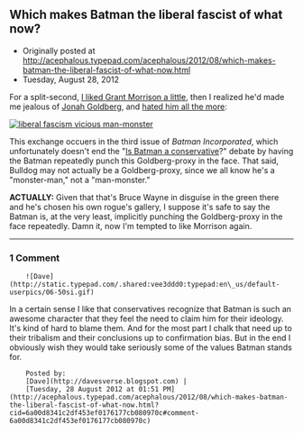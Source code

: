 ## Which makes Batman the liberal fascist of what now?

 * Originally posted at http://acephalous.typepad.com/acephalous/2012/08/which-makes-batman-the-liberal-fascist-of-what-now.html
 * Tuesday, August 28, 2012



For a split-second, [I liked Grant Morrison a little](http://acephalous.typepad.com/acephalous/2011/10/all-star-superman.html), then I realized he'd made me jealous of [Jonah Goldberg](www.amazon.com/exec/obidos/ASIN/0385511841/diesekoschmar-20), and [hated him all the more](http://acephalous.typepad.com/acephalous/2009/05/annals-of-fauxprundity-grant-morrison-is-writing-a-story-for-you-to-read.html):

[![liberal fascism vicious man-monster](http://www.lawyersgunsmoneyblog.com/wp-content/uploads/2012/08/liberal-fascism-vicious-man-monster.jpg "liberal fascism vicious man-monster")](http://www.lawyersgunsmoneyblog.com/wp-content/uploads/2012/08/liberal-fascism-vicious-man-monster.jpg)

This exchange occuers in the third issue of _Batman Incorporated_, which unfortunately doesn't end the "[Is Batman a conservative](http://www.lawyersgunsmoneyblog.com/2012/07/the-dark-knight-rises-is-not-a-conservative-film)?"
 debate by having the Batman repeatedly punch this Goldberg-proxy in the
 face. That said, Bulldog may not actually be a Goldberg-proxy, since we
 all know he's a "monster-man," not a "man-monster."

**ACTUALLY:** Given that that's Bruce Wayne in disguise in 
the green there and he's chosen his own rogue's gallery, I suppose it's 
safe to say the Batman is, at the very least, implicitly punching the 
Goldberg-proxy in the face repeatedly. Damn it, now I'm tempted to like 
Morrison again.

		

* * *

### 1 Comment 

		

                
[]()

	

		![Dave](http://static.typepad.com/.shared:vee3ddd0:typepad:en\_us/default-userpics/06-50si.gif)
	

	

		

In a certain sense I like that conservatives recognize that Batman is such an awesome character that they feel the need to claim him for their ideology. It's kind of hard to blame them. And for the most part I chalk that need up to their tribalism and their conclusions up to confirmation bias. But in the end I obviously wish they would take seriously some of the values Batman stands for. 

	

		Posted by:
		[Dave](http://davesverse.blogspot.com) |
		[Tuesday, 28 August 2012 at 01:51 PM](http://acephalous.typepad.com/acephalous/2012/08/which-makes-batman-the-liberal-fascist-of-what-now.html?cid=6a00d8341c2df453ef0176177cb080970c#comment-6a00d8341c2df453ef0176177cb080970c)

		

        